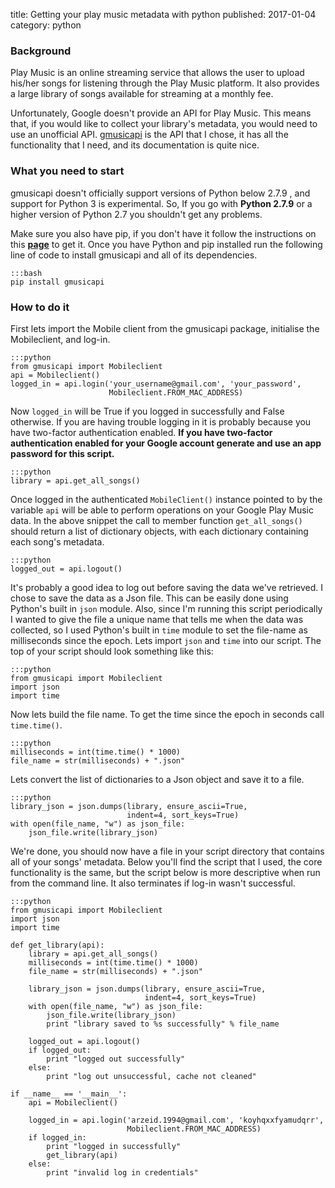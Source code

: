 title: Getting your play music metadata with python
published: 2017-01-04
category: python

### Background ###
Play Music is an online streaming service that allows the user to upload his/her songs for listening through the Play Music platform. It also provides a large library of songs available for streaming at a monthly fee.

Unfortunately, Google doesn't provide an API for Play Music. This means that, if you would like to collect your library's metadata, you would need to use an unofficial  API. [gmusicapi](http://unofficial-google-music-api.readthedocs.io/en/latest/index.html "gmusicapi") is the API that I chose, it has all the functionality that I need, and its documentation is quite nice.

### What you need to start ###
gmusicapi doesn't officially support versions of Python below 2.7.9 , and support for Python 3 is experimental. So, If you go with **Python 2.7.9** or a higher version of Python 2.7 you shouldn't get any problems.

Make sure you also have pip, if you don't have it follow the instructions on this **[page](https://packaging.python.org/installing/#install-pip-setuptools-and-wheel "install pip")** to get it. Once you have Python and pip installed run the following line of code to install gmusicapi and all of its dependencies.

    :::bash
    pip install gmusicapi

### How to do it ###
First lets import the Mobile client from the gmusicapi package, initialise the Mobileclient, and log-in.

    :::python
    from gmusicapi import Mobileclient
    api = Mobileclient()
    logged_in = api.login('your_username@gmail.com', 'your_password',
                          Mobileclient.FROM_MAC_ADDRESS)

Now `logged_in` will be True if you logged in successfully and False otherwise. If you are having trouble logging in it is probably because you have two-factor authentication enabled. **If you have two-factor authentication enabled for your Google account generate and use an app password for this script.**

    :::python
    library = api.get_all_songs()

Once logged in the authenticated `MobileClient()` instance pointed to by the variable `api` will be able to perform operations on your Google Play Music data. In the above snippet the call to member function `get_all_songs()` should return a list of dictionary objects, with each dictionary containing each song's metadata. 

    :::python
    logged_out = api.logout()

It's probably a good idea to log out before saving the data we've retrieved. I chose to save the data as a Json file. This can be easily done using Python's built in `json` module. Also, since I'm running this script periodically I wanted to give the file a unique name that tells me when the data was collected, so I used Python's built in `time` module to set the file-name as milliseconds since the epoch. Lets import `json` and `time` into our script. The top of your script should look something like this:

    :::python
    from gmusicapi import Mobileclient
    import json
    import time

Now lets build the file name. To get the time since the epoch in seconds call `time.time()`.

    :::python
    milliseconds = int(time.time() * 1000)
    file_name = str(milliseconds) + ".json"

Lets convert the list of dictionaries to a Json object and save it to a file.

    :::python
    library_json = json.dumps(library, ensure_ascii=True, 
                              indent=4, sort_keys=True)
    with open(file_name, "w") as json_file:
        json_file.write(library_json)

We're done, you should now have a file in your script directory that contains all of your songs' metadata. Below you'll find the script that I used, the core functionality is the same, but the script below is more descriptive when run from the command line. It also terminates if log-in wasn't successful.

    :::python
    from gmusicapi import Mobileclient
    import json
    import time
    
    def get_library(api):
        library = api.get_all_songs()
        milliseconds = int(time.time() * 1000)
        file_name = str(milliseconds) + ".json"
    
        library_json = json.dumps(library, ensure_ascii=True, 
                                  indent=4, sort_keys=True)
        with open(file_name, "w") as json_file:
            json_file.write(library_json)
            print "library saved to %s successfully" % file_name
    
        logged_out = api.logout()
        if logged_out:
            print "logged out successfully"
        else:
            print "log out unsuccessful, cache not cleaned"
    
	if __name__ == '__main__':
		api = Mobileclient()

		logged_in = api.login('arzeid.1994@gmail.com', 'koyhqxxfyamudqrr', 
							  Mobileclient.FROM_MAC_ADDRESS)
		if logged_in:
			print "logged in successfully"
			get_library(api)
		else:
			print "invalid log in credentials"